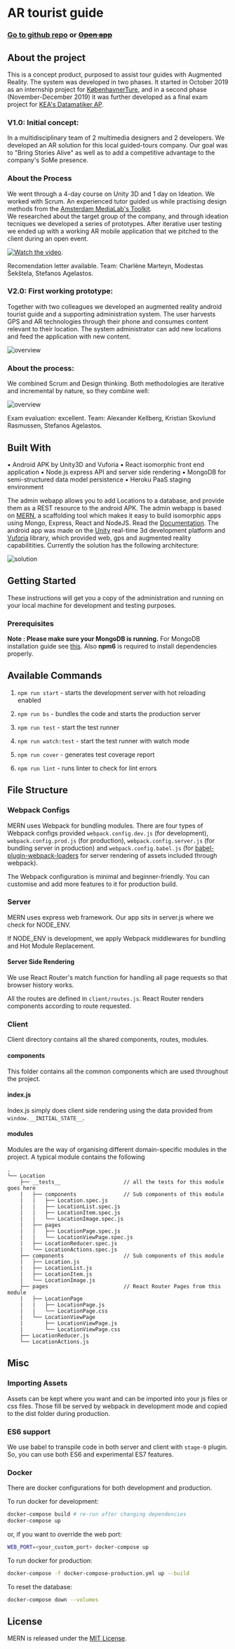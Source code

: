 # AR tourist guide
### [Go to github repo](https://github.com/stefanosAgelastos/gps-tourist-app) or ~~[Open app](https://ar.stefworks.ml)~~
  
## About the project
This is a concept product, purposed to assist tour guides with Augmented Reality.
The system was developed in two phases. It started in October 2019 as an internship project for [KøbenhavnerTure](https://www.koebenhavnerture.dk/), and in a second phase (November-December 2019) it was further developed as a final exam project for [KEA's Datamatiker AP](https://kea.dk/en/programmes/academy-profession-degree/computer-science). 
  
### V1.0: Initial concept:
In a multidisciplinary team of 2 multimedia designers and 2 developers. We developed an AR solution for this local guided-tours company.
Our goal was to "Bring Stories Alive" as well as to add a competitive advantage to the company's SoMe presence. 
 
### About the Process
We went through a 4-day course on Unity 3D and 1 day on Ideation. We worked with Scrum. An experienced tutor guided us while practising design methods from the [Amsterdam MediaLab's Toolkit](https://toolkits.dss.cloud/design/).   
We researched about the target group of the company, and through ideation tecniques we developed a series of prototypes. 
After iterative user testing we ended up with a working AR mobile application that we pitched to the client during an open event. 
  
[![Watch the video](https://raw.githubusercontent.com/stefanosAgelastos/gps-tourist-app/master/docs/youtube.png)](https://youtu.be/Lbq94Ef9qJY?t=5).
  
Recomendation letter available. Team: Charlène Marteyn, Modestas Šekštela, Stefanos Agelastos.

### V2.0: First working prototype:
Together with two colleagues we developed an augmented reality android tourist guide and a supporting administration system. 
The user harvests GPS and AR technologies through their phone and consumes content relevant to their location. 
The system administrator can add new locations and feed the application with new content.  
  
![overview](https://raw.githubusercontent.com/stefanosAgelastos/gps-tourist-app/master/docs/overview.png) 
  
### About the process:
We combined Scrum and Design thinking. Both methodologies are iterative and incremental by nature, so they combine well:  
  
![overview](https://raw.githubusercontent.com/stefanosAgelastos/gps-tourist-app/master/docs/process.png) 
  
Exam evaluation: excellent. Team: Alexander Kellberg, Kristian Skovlund Rasmussen, Stefanos Agelastos.
  
## Built With

▪ Android APK by Unity3D and Vuforia
▪ React isomorphic front end application
▪ Node.js express API and server side rendering
▪ MongoDB for semi-structured data model persistence
▪ Heroku PaaS staging environment 
  
The admin webapp allows you to add Locations to a database, and provide them as a REST resource to the android APK. The admin webapp is based on [MERN](http://mern.io), a scaffolding tool which makes it easy to build isomorphic apps using Mongo, Express, React and NodeJS. Read the [Documentation](http://mern.io/documentation.html).
The android app was made on the [Unity](https://unity.com/) real-time 3d development platform and [Vuforia](https://www.vuforia.com/) library, which provided web, gps and augmented reality capabilitities.
Currently the solution has the following architecture:  
  
![solution](https://raw.githubusercontent.com/stefanosAgelastos/gps-tourist-app/master/docs/solution.png) 
  
## Getting Started

These instructions will get you a copy of the administration and running on your local machine for development and testing purposes.

### Prerequisites

**Note : Please make sure your MongoDB is running.** For MongoDB installation guide see [this](https://docs.mongodb.org/v3.0/installation/). Also **npm6** is required to install dependencies properly.

## Available Commands

1. `npm run start` - starts the development server with hot reloading enabled

2. `npm run bs` - bundles the code and starts the production server

3. `npm run test` - start the test runner

4. `npm run watch:test` - start the test runner with watch mode

5. `npm run cover` - generates test coverage report

6. `npm run lint` - runs linter to check for lint errors

## File Structure

### Webpack Configs

MERN uses Webpack for bundling modules. There are four types of Webpack configs provided `webpack.config.dev.js` (for development), `webpack.config.prod.js` (for production), `webpack.config.server.js` (for bundling server in production) and `webpack.config.babel.js` (for [babel-plugin-webpack-loaders](https://github.com/istarkov/babel-plugin-webpack-loaders) for server rendering of assets included through webpack).

The Webpack configuration is minimal and beginner-friendly. You can customise and add more features to it for production build.

### Server

MERN uses express web framework. Our app sits in server.js where we check for NODE_ENV.

If NODE_ENV is development, we apply Webpack middlewares for bundling and Hot Module Replacement.

#### Server Side Rendering

We use React Router's match function for handling all page requests so that browser history works.

All the routes are defined in `client/routes.js`. React Router renders components according to route requested.
<!---
```js
// Server Side Rendering based on routes matched by React-router.
app.use((req, res) => {
    match({
        routes,
        location: req.url
    }, (err, redirectLocation, renderProps) => {
        if (err) {
            return res.status(500).end('Internal server error');
        }

        if (!renderProps) {
            return res.status(404).end('Not found!');
        }

        const initialState = {
            locations: [],
            location: {}
        };

        const store = configureStore(initialState);

        fetchComponentData(store.dispatch, renderProps.components, renderProps.params).then(() => {
            const initialView = renderToString(
                <Provider store = {store} >
                  <RouterContext {...renderProps}/>
                </Provider>
            );

            const finalState = store.getState();

            res.status(200).end(renderFullPage(initialView, finalState));
        }).catch(() => {
            res.end(renderFullPage('Error', {}));
        });
    });
});
```

`match` takes two parameters, first is an object that contains routes, location and history and second is a callback function which is called when routes have been matched to a location.

If there's an error in matching we return 500 status code, if no matches are found we return 404 status code. If a match is found then, we need to create a new Redux Store instance.

**Note:** A new Redux Store has populated afresh on every request.

`fetchComponentData` is the essential function. It takes three params: first is a dispatch function of Redux store, the second is an array of components that should be rendered in current route and third is the route params. `fetchComponentData` collects all the needs (need is an array of actions that are required to be dispatched before rendering the component) of components in the current route. It returns a promise when all the required actions are dispatched. We render the page and send data to the client for client-side rendering in `window.__INITIAL_STATE__`.
--->
### Client

Client directory contains all the shared components, routes, modules.

#### components
This folder contains all the common components which are used throughout the project.

#### index.js
Index.js simply does client side rendering using the data provided from `window.__INITIAL_STATE__`.

#### modules
Modules are the way of organising different domain-specific modules in the project. A typical module contains the following
```
.
└── Location
    ├── __tests__                    // all the tests for this module goes here
    |   ├── components               // Sub components of this module
    |   |   ├── Location.spec.js
    |   |   ├── LocationList.spec.js
    |   |   ├── LocationItem.spec.js
    |   |   └── LocationImage.spec.js
    |   ├── pages
    |   |   ├── LocationPage.spec.js
    |   |   └── LocationViewPage.spec.js
    |   ├── LocationReducer.spec.js
    |   └── LocationActions.spec.js
    ├── components                   // Sub components of this module
    |   ├── Location.js
    |   ├── LocationList.js
    |   ├── LocationItem.js
    |   └── LocationImage.js
    ├── pages                        // React Router Pages from this module
    |   ├── LocationPage
    |   |   ├── LocationPage.js
    |   |   └── LocationPage.css
    |   └── LocationViewPage
    |       ├── LocationViewPage.js
    |       └── LocationViewPage.css
    ├── LocationReducer.js
    └── LocationActions.js
```

## Misc

### Importing Assets
Assets can be kept where you want and can be imported into your js files or css files. Those fill be served by webpack in development mode and copied to the dist folder during production.

### ES6 support
We use babel to transpile code in both server and client with `stage-0` plugin. So, you can use both ES6 and experimental ES7 features.

### Docker
There are docker configurations for both development and production.

To run docker for development:
```sh
docker-compose build # re-run after changing dependencies
docker-compose up
```
or, if you want to override the web port:
```sh
WEB_PORT=<your_custom_port> docker-compose up
```

To run docker for production:
```sh
docker-compose -f docker-compose-production.yml up --build
```

To reset the database:
```sh
docker-compose down --volumes
```
<!---
### Make your MERN
In this version, we enabled the `mern-cli` to clone not only this project but also the variants of `mern-starter` like one project with MaterialUI or JWT auth. To make your version of MERN, follow these steps

1. Clone this project
    ```sh
    git clone https://github.com/Hashnode/mern-starter
    ```

2. Make your changes. Add a package, add authentication, modify the file structure, replace Redux with MobX or anything else.

3. In this version, we also added code generators. Blueprints for those generators are located at `config/blueprints`, and config is located at `mern.json`. Make sure to edit them if necessary after your made modifications in the previous step. There is a section below which explains how to modify generators.

4. Next clone `mern-cli` project
    ```sh
    git clone https://github.com/Hashnode/mern-cli
    ```

5. Add your project details to `variants.json` in the cloned project and send a pull request.

### Modifying Generators

#### mern.json
It contains a blueprints array. Each object in it is the config for a generator. A blueprint config contains the name, description, usage, and files array. An example blueprint config
```json
{
  "name": "dumb-s",
  "description": "Generates a dumb react component in shared components",
  "usage": "dumb-s [component-name]",
  "files": [
    {
      "blueprint-path": "config/blueprints/dumb-component.ejs",
      "target-path": "client/components/<%= helpers.capitalize(name) %>.js"
    }
  ]
}
```

A file object contains

1. `blueprint-path` - location of the blueprint file

2. `target-path` - location where the file should be generated

3. `parent-path` - optional parameter, used if you want to generate the file inside an already existing folder in your project.

Also, `target-path` supports [ejs](https://github.com/mde/ejs) and the following variables will be passed while rendering,

1. `name` - `<component-name>` input from user

2. `parent` - in particular special cases where you need to generate files inside an already existing folder, you can obtain this parent variable from the user. A config using that will look like,
    ```json
    {
      "name": "dumb-m",
      "description": "Generates a dumb react component in a module directory",
      "usage": "dumb-m <module-name>/<component-name>",
      "files": [
        {
          "blueprint-path": "config/blueprints/dumb-component.ejs",
          "parent-path": "client/modules/<%= helpers.capitalize(parent) %>",
          "target-path": "components/<%= helpers.capitalize(name) %>/<%= helpers.capitalize(name) %>.js"
        }
      ]
    }
    ```
    Here, notice the usage. In `<module-name>/<component-name>`, `<module-name>` will be passed as `parent` and `<component-name>` will be passed as `<name>`.

3. `helpers` - an helper object is passed which include common utility functions. For now, it contains `capitalize`. If you want to add more, send a PR to [mern-cli](https://github.com/Hashnode/mern-cli).

#### Blueprint files
Blueprints are basically [ejs](https://github.com/mde/ejs) templates which are rendered with the same three variables (`name`, optional `parent` and `helpers` object) as above.

### Caveats

#### FOUC (Flash of Unstyled Content)
To make the hot reloading of CSS work, we are not extracting CSS in development. Ideally, during server rendering, we will be extracting CSS, and we will get a .css file, and we can use it in the html template. That's what we are doing in production.

In development, after all scripts get loaded, react loads the CSS as BLOBs. That's why there is a second of FOUC in development.

#### Client and Server Markup Mismatch
This warning is visible only on development and totally harmless. This occurs to hash difference in `react-router`. To solve it, react router docs asks you to use `match` function. If we use `match`, `react-hot-reloader` stops working.
--->
## License
MERN is released under the [MIT License](http://www.opensource.org/licenses/MIT).
